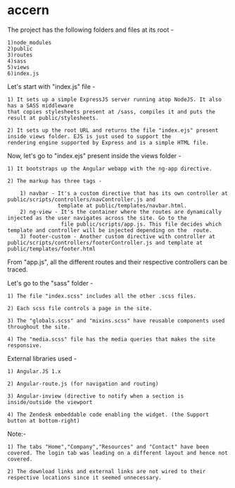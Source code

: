 # accern

The project has the following folders and files at its root - 

    1)node_modules
    2)public
    3)routes
    4)sass
    5)views
    6)index.js

Let's start with "index.js" file - 

    1) It sets up a simple ExpressJS server running atop NodeJS. It also has a SASS middleware
    that copies stylesheets present at /sass, compiles it and puts the result at public/stylesheets. 

    2) It sets up the root URL and returns the file "index.ejs" present inside views folder. EJS is just used to support the 
    rendering engine supported by Express and is a simple HTML file.

Now, let's go to "index.ejs" present inside the views folder - 

    1) It bootstraps up the Angular webapp with the ng-app directive. 

    2) The markup has three tags - 

        1) navbar - It's a custom directive that has its own controller at public/scripts/controllers/navController.js and 
                    template at public/templates/navbar.html.
        2) ng-view - It's the container where the routes are dynamically injected as the user navigates across the site. Go to the
                     file public/scripts/app.js. This file decides which template and controller will be injected depending on the  route.   
        3) footer-custom - Another custom directive with controller at public/scripts/controllers/footerController.js and template at public/templates/footer.html
        
From "app.js", all the different routes and their respective controllers can be traced. 


Let's go to the "sass" folder - 

    1) The file "index.scss" includes all the other .scss files. 
    
    2) Each scss file controls a page in the site. 
    
    3) The "globals.scss" and "mixins.scss" have reusable components used throughout the site.
    
    4) The "media.scss" file has the media queries that makes the site responsive.
    
    
External libraries used - 

    1) Angular.JS 1.x
    
    2) Angular-route.js (for navigation and routing)
    
    3) Angular-inview (directive to notify when a section is inside/outside the viewport
    
    4) The Zendesk embeddable code enabling the widget. (the Support button at bottom-right)
    
    
    
Note:- 
    
    1) The tabs "Home","Company","Resources" and "Contact" have been covered. The login tab was leading on a different layout and hence not covered.
    
    2) The download links and external links are not wired to their respective locations since it seemed unnecessary. 
    




